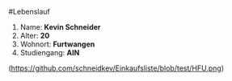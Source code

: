 #Lebenslauf

1. Name:		**Kevin Schneider**
2. Alter:		**20**
3. Wohnort:		**Furtwangen**
4. Studiengang:		**AIN**

(https://github.com/schneidkev/Einkaufsliste/blob/test/HFU.png)